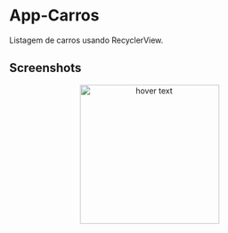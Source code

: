 # App-Carros
Listagem de carros usando RecyclerView.

## Screenshots</br>

<p align="center">
  <img src="appCarros.gif" width="250" title="hover text">
</p>
